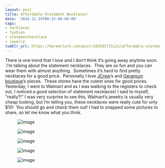 ```yaml
---
layout: post
title: Affordable Statement Necklaces!
date: '2014-11-14T00:25:00-06:00'
tags:
- necklaces
- fashion
- statementnecklace
- jewelry
tumblr_url: https://karemclark.com/post/102593715121/affordable-statement-necklaces
---
```

There is one trend that I love and I don’t think it’s going away anytime soon. &nbsp;I’m talking about the statement necklaces.&nbsp; They are so fun and you can wear them with almost anything.&nbsp; Sometimes it’s hard to find pretty necklaces for a good price. &nbsp;Personally I love [JCrew](https://www.jcrew.com/womens_category/jewelry/necklaces.jsp)’s and [Geranium boutique](http://geraniumboutique.com/index.html)’s pieces.&nbsp; These stores have the cutest ones for good prices.&nbsp; Yesterday, I went to Walmart and as I was walking to the registers to check out, I noticed a good selection of statement necklaces! I said to myself, “really?!” I was very surprise to see this, Walmart’s jewelry is usually very cheap looking, but I’m telling you, these necklaces were really cute for only $10!&nbsp; You should go and check them out! I had to snapped some pictures to share, so let me know what you think.<figure class="tmblr-full" data-orig-height="375" data-orig-width="500" data-orig-src="https://64.media.tumblr.com/b63c67920f5f267901c3e0d1a475593a/tumblr_inline_nf0mj5srKG1t4qra9.jpg"><img alt="image" src="https://64.media.tumblr.com/8388a734c49abf2eb49b13c2e27c26b7/tumblr_inline_pl8ly68z961t4qra9_540.jpg" data-orig-height="375" data-orig-width="500" data-orig-src="https://64.media.tumblr.com/b63c67920f5f267901c3e0d1a475593a/tumblr_inline_nf0mj5srKG1t4qra9.jpg"></figure>

<figure class="tmblr-full" data-orig-height="375" data-orig-width="500" data-orig-src="https://64.media.tumblr.com/f31fbb93aff9ab7ae6f37a13484eb33e/tumblr_inline_nf0mjkLcQZ1t4qra9.jpg"><img alt="image" src="https://64.media.tumblr.com/f0cbad8f42b22533102f1d6f8db2ca61/tumblr_inline_pl8ly6SqEF1t4qra9_540.jpg" data-orig-height="375" data-orig-width="500" data-orig-src="https://64.media.tumblr.com/f31fbb93aff9ab7ae6f37a13484eb33e/tumblr_inline_nf0mjkLcQZ1t4qra9.jpg"></figure>

<figure class="tmblr-full" data-orig-height="375" data-orig-width="500" data-orig-src="https://64.media.tumblr.com/b3183e312587280e59b5855f00960e36/tumblr_inline_nf0mk08sNa1t4qra9.jpg"><img alt="image" src="https://64.media.tumblr.com/959dc95296432637ca52c6570e3ee543/tumblr_inline_pl8ly6CrlL1t4qra9_540.jpg" data-orig-height="375" data-orig-width="500" data-orig-src="https://64.media.tumblr.com/b3183e312587280e59b5855f00960e36/tumblr_inline_nf0mk08sNa1t4qra9.jpg"></figure>

<figure class="tmblr-full" data-orig-height="375" data-orig-width="500" data-orig-src="https://64.media.tumblr.com/1e100e5d466a41c4ed9c62ed3540ed31/tumblr_inline_nf0mkeOUYb1t4qra9.jpg"><img alt="image" src="https://64.media.tumblr.com/b14eaeea6ca818dc8c7b50df11d17a5b/tumblr_inline_pl8ly7zaVH1t4qra9_540.jpg" data-orig-height="375" data-orig-width="500" data-orig-src="https://64.media.tumblr.com/1e100e5d466a41c4ed9c62ed3540ed31/tumblr_inline_nf0mkeOUYb1t4qra9.jpg"></figure>

<figure class="tmblr-full" data-orig-height="375" data-orig-width="500" data-orig-src="https://64.media.tumblr.com/2cda80562d1f18d096b0aa0c015bd073/tumblr_inline_nf0mkqCyvr1t4qra9.jpg"><img alt="image" src="https://64.media.tumblr.com/69d32e3edd6a953d8fd48ee32f3b08fa/tumblr_inline_pl8ly7wJhJ1t4qra9_540.jpg" data-orig-height="375" data-orig-width="500" data-orig-src="https://64.media.tumblr.com/2cda80562d1f18d096b0aa0c015bd073/tumblr_inline_nf0mkqCyvr1t4qra9.jpg"></figure>


